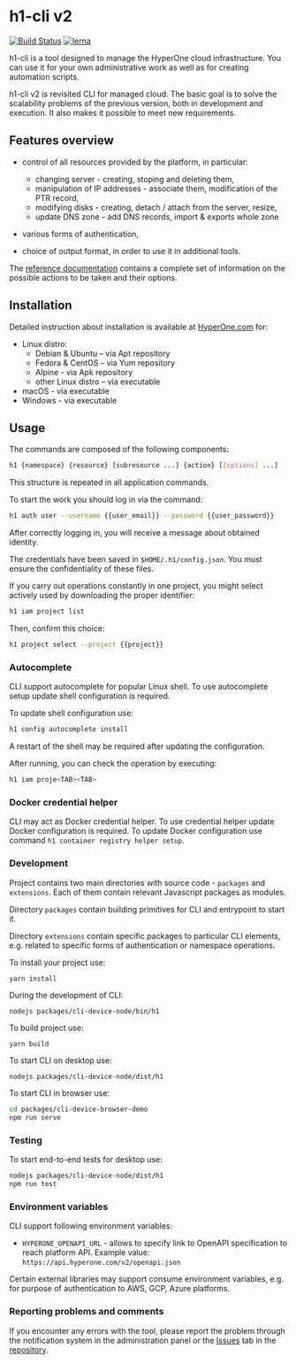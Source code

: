 # h1-cli v2

[![Build Status](https://travis-ci.org/hyperonecom/h1-cli.svg?branch=master)](https://travis-ci.org/hyperonecom/h1-cli)
[![lerna](https://img.shields.io/badge/maintained%20with-lerna-cc00ff.svg)](https://lerna.js.org/)

h1-cli is a tool designed to manage the HyperOne cloud infrastructure. You can use it for your own administrative work as well as for creating automation scripts.

h1-cli v2 is revisited CLI for managed cloud. The basic goal is to solve the scalability problems of the previous version, both in development and execution. It also makes it possible to meet new requirements.

## Features overview

* control of all resources provided by the platform, in particular:

  * changing server - creating, stoping and deleting them,
  * manipulation of IP addresses - associate them, modification of the PTR record,
  * modifying disks - creating, detach / attach from the server, resize,
  * update DNS zone - add DNS records, import & exports whole zone

* various forms of authentication,
* choice of output format, in order to use it in additional tools.

The [reference documentation] contains a complete set of information on the possible actions to be taken and their options.

## Installation

Detailed instruction about installation is available at [HyperOne.com](https://www.hyperone.com/tools/cli/guides/installation.html) for:

* Linux distro:
  * Debian & Ubuntu – via Apt repository
  * Fedora & CentOS – via Yum repository
  * Alpine - via Apk repository
  * other Linux distro – via executable
* macOS - via executable
* Windows - via executable

## Usage

The commands are composed of the following components:

```bash
h1 {namespace} {resource} [subresource ...] {action} [[options] ...]
```

This structure is repeated in all application commands.

To start the work you should log in via the command:

```bash
h1 auth user --username {{user_email}} --password {{user_password}}
```

After correctly logging in, you will receive a message about obtained identity.

The credentials have been saved in ``$HOME/.h1/config.json``. You must ensure the confidentiality of these files.

If you carry out operations constantly in one project, you might select actively used by downloading the proper identifier:

```bash
h1 iam project list
```

Then, confirm this choice:

```bash
h1 project select --project {{project}}
```

### Autocomplete

CLI support autocomplete for popular Linux shell. To use autocomplete setup update shell configuration is required.

To update shell configuration use:

```bash
h1 config autocomplete install
```

A restart of the shell may be required after updating the configuration.

After running, you can check the operation by executing:

```bash
h1 iam proje<TAB><TAB>
```

### Docker credential helper

CLI may act as Docker credential helper. To use credential helper update Docker configuration is required.
To update Docker configuration use command `h1 container registry helper setup`.

### Development

Project contains two main directories with source code - `packages` and `extensions`. Each of them contain relevant Javascript packages as modules.

Directory `packages` contain building primitives for CLI and entrypoint to start it.

Directory `extensions` contain specific packages to particular CLI elements, e.g. related to specific forms of authentication or namespace operations.

To install your project use:

```
yarn install
```

During the development of CLI:

```
nodejs packages/cli-device-node/bin/h1
```

To build project use:

```
yarn build
```

To start CLI on desktop use:

```bash
nodejs packages/cli-device-node/dist/h1
```

To start CLI in browser use:

```bash
cd packages/cli-device-browser-demo
npm run serve
```

### Testing

To start end-to-end tests for desktop use:

```bash
nodejs packages/cli-device-node/dist/h1
npm run test
```

### Environment variables

CLI support following environment variables:

* `HYPERONE_OPENAPI_URL` - allows to specify link to OpenAPI specification to reach platform API. Example value: `https://api.hyperone.com/v2/openapi.json`

Certain external libraries may support consume environment variables, e.g. for purpose of authentication to AWS, GCP, Azure platforms.

### Reporting problems and comments

If you encounter any errors with the tool, please report the problem through the notification system in the administration panel or the [Issues] tab in the [repository].

[Releases]: https://github.com/hyperonecom/h1-cli/releases/latest
[repository]: https://github.com/hyperonecom/h1-cli
[Issues]: https://github.com/hyperonecom/h1-cli/issues
[reference documentation]: docs/index.md
